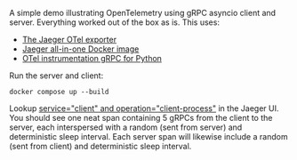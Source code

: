 A simple demo illustrating OpenTelemetry using gRPC asyncio client and server. Everything worked out of the box as is. This uses:

* [The Jaeger OTel exporter](https://github.com/open-telemetry/opentelemetry-specification/blob/main/specification/sdk-environment-variables.md#jaeger-exporter)
* [Jaeger all-in-one Docker image](https://www.jaegertracing.io/docs/1.39/getting-started/)
* [OTel instrumentation gRPC for Python](https://github.com/open-telemetry/opentelemetry-python-contrib/tree/main/instrumentation/opentelemetry-instrumentation-grpc)

Run the server and client:

```shell script
docker compose up --build
```

Lookup [service="client" and operation="client-process"](http://localhost:16686/search?limit=20&lookback=1h&maxDuration&minDuration&operation=client-process&service=client) in the Jaeger UI. You should see one neat span containing 5 gRPCs from the client to the server, each interspersed with a random (sent from server) and deterministic sleep interval. Each server span will likewise include a random (sent from client) and deterministic sleep interval.
